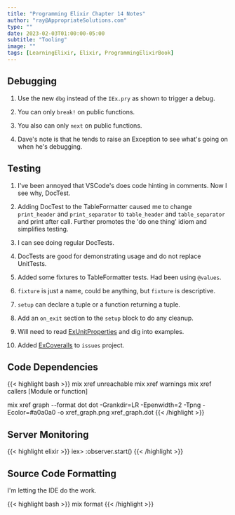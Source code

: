 ```yaml
---
title: "Programming Elixir Chapter 14 Notes"
author: "ray@AppropriateSolutions.com"
type: ""
date: 2023-02-03T01:00:00-05:00
subtitle: "Tooling"
image: ""
tags: [LearningElixir, Elixir, ProgrammingElixirBook]
---
```


## Debugging
1. Use the new `dbg` instead of the `IEx.pry` as shown to trigger a debug.

1. You can only `break!` on public functions.

1. You also can only `next` on public functions.

1. Dave's note is that he tends to raise an Exception to see what's going on when he's debugging.

## Testing
1. I've been annoyed that VSCode's does code hinting in comments.
   Now I see why, DocTest.

1. Adding DocTest to the TableFormatter caused me to change `print_header` and `print_separator`
   to `table_header` and `table_separator` and print after call.
   Further promotes the 'do one thing' idiom and simplifies testing.

1. I can see doing regular DocTests.

1. DocTests are good for demonstrating usage and do not replace UnitTests.

1. Added some fixtures to TableFormatter tests.
   Had been using `@values`.

1. `fixture` is just a name, could be anything, but `fixture` is descriptive.

1. `setup` can declare a tuple or a function returning a tuple.

1. Add an `on_exit` section to the `setup` block to do any cleanup.

1. Will need to read [ExUnitProperties](https://hexdocs.pm/stream_data/ExUnitProperties.html)
   and dig into examples.

1. Added [ExCoveralls](https://hex.pm/packages/excoveralls) to `issues` project.

## Code Dependencies
{{< highlight bash >}}
mix xref unreachable
mix xref warnings
mix xref callers [Module or function]

mix xref graph --format dot
dot -Grankdir=LR -Epenwidth=2 -Tpng -Ecolor=#a0a0a0 -o xref_graph.png xref_graph.dot
{{< /highlight >}}

## Server Monitoring
{{< highlight elixir >}}
iex> :observer.start()
{{< /highlight >}}

## Source Code Formatting
I'm letting the IDE do the work.

{{< highlight bash >}}
mix format
{{< /highlight >}}
